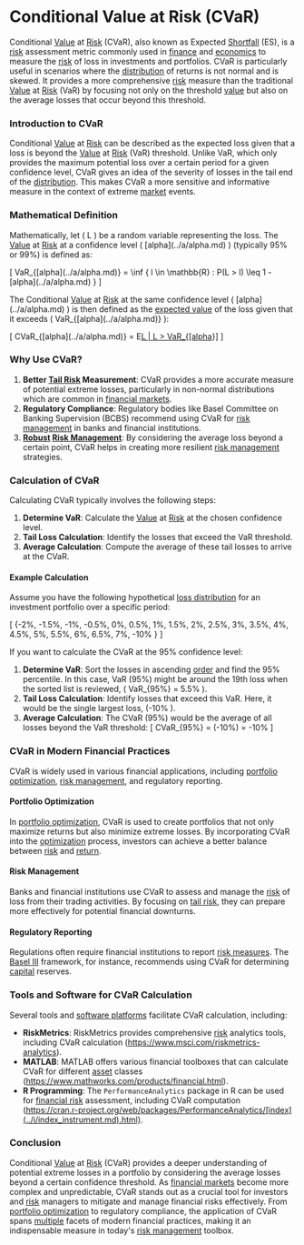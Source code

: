# Conditional Value at Risk (CVaR)

Conditional [Value](../v/value.md) at [Risk](../r/risk.md) (CVaR), also known as Expected [Shortfall](../s/shortfall.md) (ES), is a [risk](../r/risk.md) assessment metric commonly used in [finance](../f/finance.md) and [economics](../e/economics.md) to measure the [risk](../r/risk.md) of loss in investments and portfolios. CVaR is particularly useful in scenarios where the [distribution](../d/distribution.md) of returns is not normal and is skewed. It provides a more comprehensive [risk](../r/risk.md) measure than the traditional [Value](../v/value.md) at [Risk](../r/risk.md) (VaR) by focusing not only on the threshold [value](../v/value.md) but also on the average losses that occur beyond this threshold.

### Introduction to CVaR

Conditional [Value](../v/value.md) at [Risk](../r/risk.md) can be described as the expected loss given that a loss is beyond the [Value](../v/value.md) at [Risk](../r/risk.md) (VaR) threshold. Unlike VaR, which only provides the maximum potential loss over a certain period for a given confidence level, CVaR gives an idea of the severity of losses in the tail end of the [distribution](../d/distribution.md). This makes CVaR a more sensitive and informative measure in the context of extreme [market](../m/market.md) events.

### Mathematical Definition

Mathematically, let \( L \) be a random variable representing the loss. The [Value](../v/value.md) at [Risk](../r/risk.md) at a confidence level \( \[alpha](../a/alpha.md) \) (typically 95% or 99%) is defined as:

\[ VaR_{\[alpha](../a/alpha.md)} = \inf \{ l \in \mathbb{R} : P(L > l) \leq 1 - \[alpha](../a/alpha.md) \} \]

The Conditional [Value](../v/value.md) at [Risk](../r/risk.md) at the same confidence level \( \[alpha](../a/alpha.md) \) is then defined as the [expected value](../e/expected_value.md) of the loss given that it exceeds \( VaR_{\[alpha](../a/alpha.md)} \):

\[ CVaR_{\[alpha](../a/alpha.md)} = E[L | L > VaR_{\[alpha](../a/alpha.md)}] \]

### Why Use CVaR?

1. **Better [Tail Risk](../t/tail_risk.md) Measurement**: CVaR provides a more accurate measure of potential extreme losses, particularly in non-normal distributions which are common in [financial markets](../f/financial_market.md).
2. **Regulatory Compliance**: Regulatory bodies like Basel Committee on Banking Supervision (BCBS) recommend using CVaR for [risk management](../r/risk_management.md) in banks and financial institutions.
3. **[Robust](../r/robust.md) [Risk Management](../r/risk_management.md)**: By considering the average loss beyond a certain point, CVaR helps in creating more resilient [risk management](../r/risk_management.md) strategies.

### Calculation of CVaR

Calculating CVaR typically involves the following steps:

1. **Determine VaR**: Calculate the [Value](../v/value.md) at [Risk](../r/risk.md) at the chosen confidence level.
2. **Tail Loss Calculation**: Identify the losses that exceed the VaR threshold.
3. **Average Calculation**: Compute the average of these tail losses to arrive at the CVaR.

#### Example Calculation

Assume you have the following hypothetical [loss distribution](../l/loss_distribution.md) for an investment portfolio over a specific period:

\[ \{-2\%, -1.5\%, -1\%, -0.5\%, 0\%, 0.5\%, 1\%, 1.5\%, 2\%, 2.5\%, 3\%, 3.5\%, 4\%, 4.5\%, 5\%, 5.5\%, 6\%, 6.5\%, 7\%, -10\% \} \]

If you want to calculate the CVaR at the 95% confidence level:

1. **Determine VaR**: Sort the losses in ascending [order](../o/order.md) and find the 95% percentile. In this case, VaR (95%) might be around the 19th loss when the sorted list is reviewed, \( VaR_{95\%} = 5.5\% \).
2. **Tail Loss Calculation**: Identify losses that exceed this VaR. Here, it would be the single largest loss, \(-10\% \).
3. **Average Calculation**: The CVaR (95%) would be the average of all losses beyond the VaR threshold:
\[ CVaR_{95\%} = (-10\%) = -10\% \]

### CVaR in Modern Financial Practices

CVaR is widely used in various financial applications, including [portfolio optimization](../p/portfolio_optimization.md), [risk management](../r/risk_management.md), and regulatory reporting.

#### Portfolio Optimization

In [portfolio optimization](../p/portfolio_optimization.md), CVaR is used to create portfolios that not only maximize returns but also minimize extreme losses. By incorporating CVaR into the [optimization](../o/optimization.md) process, investors can achieve a better balance between [risk](../r/risk.md) and [return](../r/return.md).

#### Risk Management

Banks and financial institutions use CVaR to assess and manage the [risk](../r/risk.md) of loss from their trading activities. By focusing on [tail risk](../t/tail_risk.md), they can prepare more effectively for potential financial downturns.

#### Regulatory Reporting

Regulations often require financial institutions to report [risk measures](../r/risk_measures.md). The [Basel III](../b/basel_iii.md) framework, for instance, recommends using CVaR for determining [capital](../c/capital.md) reserves.

### Tools and Software for CVaR Calculation

Several tools and [software platforms](../s/software_platforms_for_trading.md) facilitate CVaR calculation, including:

- **RiskMetrics**: RiskMetrics provides comprehensive [risk](../r/risk.md) analytics tools, including CVaR calculation (https://www.msci.com/riskmetrics-analytics).
- **MATLAB**: MATLAB offers various financial toolboxes that can calculate CVaR for different [asset](../a/asset.md) classes (https://www.mathworks.com/products/financial.html).
- **R Programming**: The `PerformanceAnalytics` package in R can be used for [financial risk](../f/financial_risk.md) assessment, including CVaR computation (https://cran.r-project.org/web/packages/PerformanceAnalytics/[index](../i/index_instrument.md).html).

### Conclusion

Conditional [Value](../v/value.md) at [Risk](../r/risk.md) (CVaR) provides a deeper understanding of potential extreme losses in a portfolio by considering the average losses beyond a certain confidence threshold. As [financial markets](../f/financial_market.md) become more complex and unpredictable, CVaR stands out as a crucial tool for investors and [risk](../r/risk.md) managers to mitigate and manage financial risks effectively. From [portfolio optimization](../p/portfolio_optimization.md) to regulatory compliance, the application of CVaR spans [multiple](../m/multiple.md) facets of modern financial practices, making it an indispensable measure in today's [risk management](../r/risk_management.md) toolbox.